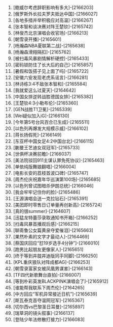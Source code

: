
1. [鲍威尔考虑辞职影响有多大]-[2166203]
1. [俄罗斯外长拉夫罗夫抵达中国]-[2166027]
1. [各地多措并举积极应对高温]-[2166267]
1. [张本智和谈决赛对阵王楚钦]-[2165742]
1. [林俊杰北京演唱会收官场]-[2166213]
1. [朝雪录开播]-[2165601]
1. [杨瀚森NBA夏联第二战]-[2165638]
1. [杨瀚森滑翔隔扣]-[2165762]
1. [被扫毒风暴剧情解析硬控]-[2165433]
1. [密码锁防住了长大后的自己]-[2165857]
1. [暑假和饭搭子见上面了吗]-[2165722]
1. [安徽六安发现老虎系谣言]-[2166281]
1. [林诗栋3:4不敌张本智和]-[2165584]
1. [我就爱这么过夏天]-[2164642]
1. [中国女排逆转战胜德国女排]-[2165382]
1. [王楚钦4:3小勒布伦]-[2165360]
1. [GEN战胜T1卫冕]-[2165339]
1. [Wei疑似加入iG]-[2166130]
1. [今年第5号台风百合已生成]-[2165511]
1. [以色列再爆发大规模示威]-[2166102]
1. [蒋长扬假死]-[2166149]
1. [东亚杯中国女足4:2中国台北]-[2166115]
1. [蒯曼王艺迪女双冠军]-[2165733]
1. [世俱杯决赛前瞻]-[2166037]
1. [美法院驳回911主谋认罪免死协议]-[2165463]
1. [单依纯版舞娘翻唱]-[2166004]
1. [电影长安的荔枝首波口碑]-[2165747]
1. [周杰伦庆祝嘉年华巡演第100场]-[2165685]
1. [以色列曾试图暗杀伊朗总统]-[2166046]
1. [我会牢牢记住你的脸]-[2165486]
1. [王源演唱会送一克拉钻石]-[2165391]
1. [美团即时零售日订单量再创新高]-[2165724]
1. [真的很summer]-[2164607]
1. [迅猛龙特蕾莎录取通知书开箱]-[2166252]
1. [扫毒风暴首播观后感]-[2166215]
1. [聊斋鲁公女篇黄泉夺爱催泪]-[2165663]
1. [果然朴素的文字才最动人]-[2164469]
1. [蔡国庆回应“怼19岁选手4分钟”]-[2166010]
1. [跑男比起朋友更像家人]-[2165651]
1. [终于等到井胧井迪版同手同脚]-[2166250]
1. [KPL重庆狼队对阵成都AG]-[2166253]
1. [朝雪录富家女被凤凰男谋害]-[2166143]
1. [TF四代新歌舞台直拍]-[2166007]
1. [等到朴彩英发BLACKPINK演唱会了]-[2165912]
1. [谁能帮我联系下周杰伦]-[2164265]
1. [中方回应“军机异常接近日机”]-[2165639]
1. [斯瓦泰克首夺温网冠军]-[2165367]
1. [切尔西vs巴黎圣日耳曼]-[2165897]
1. [瑞草洞的镜头叙事]-[2166137]
1. [登陆少年法修散打接力]-[2166083]